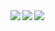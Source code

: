 <a href="https://github.com/anuraghazra/github-readme-stats">
  <img align="left" src="https://github-readme-stats.vercel.app/api?username=errir503&count_private=true&show_icons=true&hide=prs,issues,contribs&title_color=ff79c6&icon_color=79c6ff&text_color=707070&bg_color=ffffff" />
</a>
<a href="https://github.com/anuraghazra/github-readme-stats">
  <img align="left" src="https://github-readme-stats.vercel.app/api/top-langs/?username=errir503&title_color=ff79c6&icon_color=ff6e96&text_color=707070&bg_color=ffffff" />
</a>
<a href="https://github.com/ryo-ma/github-profile-trophy">
  <img align="left" src="https://github-profile-trophy-errir.vercel.app/?username=errir503&title=Commit,Repositories,Stars,Followers&margin-w=15" />
</a>
